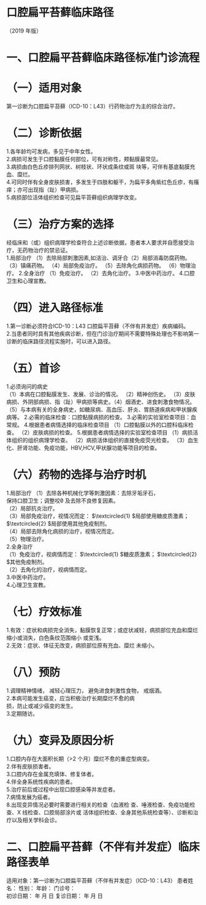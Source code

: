 # 口腔扁平苔藓临床路径  
（2019 年版）  
# 一、口腔扁平苔藓临床路径标准门诊流程  
# （一）适用对象  
第一诊断为口腔扁平苔藓（ICD-10：L43）行药物治疗为主的综合治疗。  
# （二）诊断依据  
1.各年龄均可发病，多见于中年女性。  
2.病损可发生于口腔黏膜任何部位，可有对称性，颊黏膜最常见。  
3.病损由白色丘疹排列网状、树枝状、环状成条纹或斑 块等，可伴有基底黏膜充血、糜烂。  
4.可同时伴有全身皮肤损害，多发生于四肢和躯干，为扁平多角紫红色丘疹，有瘙痒；亦可出现指（趾）甲病损。  
5.病损部位活体组织检查可见扁平苔藓组织病理学改变。  
# （三）治疗方案的选择  
经临床和（或）组织病理学检查符合上述诊断依据，患者本人要求并自愿接受治疗，无药物治疗的禁忌证。  
1.局部治疗  （1）去除局部刺激因素,如洁治、调牙合（2）局部消毒防腐药物。 （3）镇痛药物。 （4）局部免疫治疗。 （5）去除角化病损药物。 （6）物理治疗。 2.全身治疗  （1）免疫治疗。 （2）去角化治疗。 3.中医中药治疗。 4.口腔卫生和心理宣教。  
# （四）进入路径标准  
1.第一诊断必须符合ICD-10：L43 口腔扁平苔藓（不伴有并发症）疾病编码。  
2.当患者同时具有其他疾病诊断，但在门诊治疗期间不需要特殊处理也不影响第一诊断的临床路径流程实施时，可以进入路径。  
# （五）首诊  
1.必须询问的病史  
（1）本病在口腔黏膜发生、发展、诊治的情况。 （2）精神创伤史。 （3）皮肤病损、外阴部病损、指（趾）甲病损等病史。（4）烟酒史、进食刺激食物情况。 （5）与本病有关的全身病史，如糖尿病、高血压、肝炎、胃肠道疾病和甲状腺疾病等。 2.必需的临床检查：口腔黏膜病损的检查。 3.必需的实验室检查项目：血常规。  4.根据患者病情选择的临床检查项目 （1）口腔黏膜以外的口腔科临床检查。 （2）皮肤病损的检查。 5.根据患者病情选择的实验室检查项目 （1）病损活体组织的组织病理学检查。 （2）病损活体组织的直接免疫荧光检查。 （3）血生化、肝肾功能、免疫功能，HBV,HCV,甲状腺功能等项目的检查。  
# （六）药物的选择与治疗时机  
1.局部治疗  （1）去除各种机械化学等刺激因素：去除牙垢牙石，  
保持口腔卫生；调整咬 及去除不良修复因素。  
（2）局部抗炎治疗。  
（3）局部免疫治疗，视情况而定： $\textcircled{1} $局部使用糖皮质激素； $\textcircled{2} $局部使用其他免疫制剂。  
（4）局部去除角化病损的治疗，视情况而定。  
（5）物理治疗。  
2.全身治疗  
（1）免疫治疗，视病情而定： $\textcircled{1} $糖皮质激素； $\textcircled{2} $其他免疫制剂。  
（2）去角化的治疗，视病情而定。  
3.中医中药治疗。  
4.心理卫生宣教。  
# （七）疗效标准  
1.有效：症状和病损完全消失，黏膜恢复正常；或症状减轻，病损部位充血和糜烂缩小或消失，白色条纹范围缩小 或变浅。  
2.无效：症状、体征无改变，病损部位原有充血、糜烂 未缩小。  
# （八）预防  
1.调理精神情绪， 减轻心理压力， 避免进食刺激性食物， 戒烟酒。  
2.本病可能发生癌变，应当积极治疗长期糜烂不愈的病  
损，防止或减少癌变的发生。  
3.定期随访。  
# （九）变异及原因分析  
1.口腔内存在大面积长期（>2 个月）糜烂不愈的重症型病变。  
2.伴有皮肤损害者。  
3.口腔内存在金属充填体、修复体者。  
4.伴全身系统性疾病的患者。  
5.治疗前后或过程中出现口腔感染等并发症者。  
7.病情发展为癌者。  
8.出现变异情况必要时需要进行相关的检查（血液检 查、唾液检查、免疫功能检查、X 线检查、口腔局部涂片或 活体组织检查、全身其他系统检查等）、诊断和治疗以及相关学科会诊。  
# 二、口腔扁平苔藓（不伴有并发症）临床路径表单  
适用对象：第一诊断为口腔扁平苔藓（不伴有并发症）（ICD-10：L43） 患者姓名：           性别：    年龄：    门诊号：  
初诊日期：       年     月  日        复诊日期：      年  月   日  
